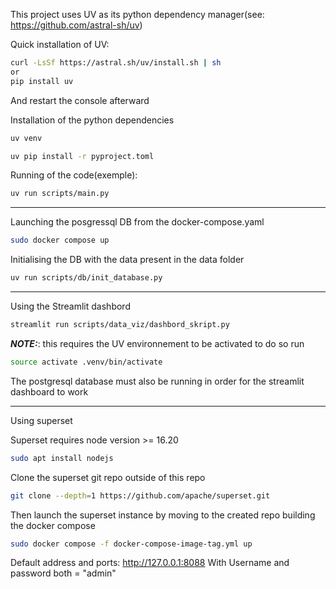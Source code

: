 
This project uses UV as its python dependency manager(see: https://github.com/astral-sh/uv)

Quick installation of UV:

```bash
curl -LsSf https://astral.sh/uv/install.sh | sh
or
pip install uv
```
And restart the console afterward


Installation of the python dependencies
```bash
uv venv

uv pip install -r pyproject.toml
```



Running of the code(exemple):

```bash
uv run scripts/main.py
```

------------------------
Launching the posgressql DB from the docker-compose.yaml


```bash
sudo docker compose up
```

Initialising the DB with the data present in the data folder

```bash
uv run scripts/db/init_database.py
```

------------------------

Using the Streamlit dashbord

```bash
streamlit run scripts/data_viz/dashbord_skript.py
```

**_NOTE:_**: this requires the UV environnement to be activated to do so run


```bash
source activate .venv/bin/activate
```

The postgresql database must also be running in order for the streamlit dashboard to work


------------------------

Using superset

Superset requires node version >= 16.20 

```bash
sudo apt install nodejs
```

Clone the superset git repo outside of this repo

```bash
git clone --depth=1 https://github.com/apache/superset.git
```

Then launch the superset instance by moving to the created repo building the docker compose

```bash
sudo docker compose -f docker-compose-image-tag.yml up
```

Default address and ports: http://127.0.0.1:8088
With Username and password both = "admin"
